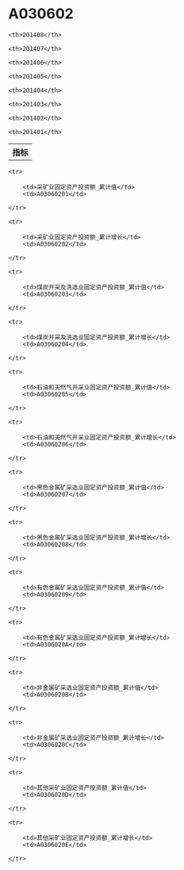 A030602
======


<table>

<tr>
    <th>指标</th>
    
    <th>201408</th>
    
    <th>201407</th>
    
    <th>201406</th>
    
    <th>201405</th>
    
    <th>201404</th>
    
    <th>201403</th>
    
    <th>201402</th>
    
    <th>201401</th>
    
</tr>



</table>

<table>
    
    <tr>

        <td>采矿业固定资产投资额_累计值</td>
        <td>A03060201</td>

    </tr>
    
    <tr>

        <td>采矿业固定资产投资额_累计增长</td>
        <td>A03060202</td>

    </tr>
    
    <tr>

        <td>煤炭开采及洗选业固定资产投资额_累计值</td>
        <td>A03060203</td>

    </tr>
    
    <tr>

        <td>煤炭开采及洗选业固定资产投资额_累计增长</td>
        <td>A03060204</td>

    </tr>
    
    <tr>

        <td>石油和天然气开采业固定资产投资额_累计值</td>
        <td>A03060205</td>

    </tr>
    
    <tr>

        <td>石油和天然气开采业固定资产投资额_累计增长</td>
        <td>A03060206</td>

    </tr>
    
    <tr>

        <td>黑色金属矿采选业固定资产投资额_累计值</td>
        <td>A03060207</td>

    </tr>
    
    <tr>

        <td>黑色金属矿采选业固定资产投资额_累计增长</td>
        <td>A03060208</td>

    </tr>
    
    <tr>

        <td>有色金属矿采选业固定资产投资额_累计值</td>
        <td>A03060209</td>

    </tr>
    
    <tr>

        <td>有色金属矿采选业固定资产投资额_累计增长</td>
        <td>A0306020A</td>

    </tr>
    
    <tr>

        <td>非金属矿采选业固定资产投资额_累计值</td>
        <td>A0306020B</td>

    </tr>
    
    <tr>

        <td>非金属矿采选业固定资产投资额_累计增长</td>
        <td>A0306020C</td>

    </tr>
    
    <tr>

        <td>其他采矿业固定资产投资额_累计值</td>
        <td>A0306020D</td>

    </tr>
    
    <tr>

        <td>其他采矿业固定资产投资额_累计增长</td>
        <td>A0306020E</td>

    </tr>
    
</table>